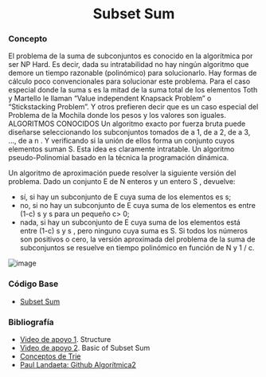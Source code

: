 <h1 align="center"> Subset Sum </h1>

### Concepto 

El problema de la suma de subconjuntos es conocido en la algorítmica por ser NP Hard. Es decir, dada su intratabilidad no hay ningún algoritmo que demore un tiempo razonable (polinómico) para solucionarlo. Hay formas de cálculo poco convencionales para solucionar este problema. Para el caso especial donde la suma s es la mitad de la suma total de los elementos Toth y Martello le llaman “Value independent Knapsack Problem” o “Stickstacking Problem”. Y otros prefieren decir que es un caso especial del Problema de la Mochila donde los pesos y los valores son iguales.
ALGORITMOS CONOCIDOS
Un algoritmo exacto por fuerza bruta puede diseñarse seleccionando los subconjuntos tomados de a 1, de a 2, de a 3, ..., de a n . Y verificando si la unión de ellos forma un conjunto cuyos elementos suman S. Esta idea es claramente intratable.
Un algoritmo pseudo-Polinomial basado en la técnica la programación dinámica.

Un algoritmo de aproximación puede resolver la siguiente versión del problema. Dado un conjunto E de N enteros y un entero S , devuelve:

- sí, si hay un subconjunto de E cuya suma de los elementos es s;
- no, si no hay un subconjunto de E cuya suma de los elementos es entre (1-c) s y s para un pequeño c> 0;
- nada, si hay un subconjunto de E cuya suma de los elementos está entre (1-c) s y s , pero ninguno cuya suma es S.
Si todos los números son positivos o cero, la versión aproximada del problema de la suma de subconjuntos se resuelve en tiempo polinómico en función de N y 1 / c.

![image](https://user-images.githubusercontent.com/90888080/196316939-d8ef2c13-a43f-4e60-a35d-8c7143a82e7d.png)

### Código Base
- [Subset Sum](https://github.com/PabloAcker/Algoritmica/blob/main/Cap3%20Programaci%C3%B3n%20Din%C3%A1mica/Subset%20Sum/subsetSum.cpp)

### Bibliografía
- [Video de apoyo 1](https://www.youtube.com/watch?v=s6FhG--P7z0&t=1s). Structure
- [Video de apoyo 2](https://www.youtube.com/watch?v=kyLxTdsT8ws). Basic of Subset Sum
- [Conceptos de Trie](https://es.scribd.com/document/365684561/El-Subset-Sum-Problem)
- [Paul Landaeta: Github Algorítmica2](https://github.com/PaulLandaeta/algoritmica2/tree/master/contenido/Programacion%20Dinamica/Subset%20Sum)

